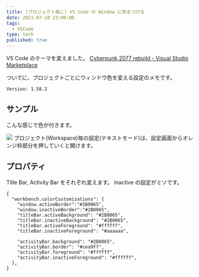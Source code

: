 ```yaml
---
title: (プロジェクト毎に) VS Code の Window に色をつける
date: 2021-07-18 23:00:00
tags:
  - VSCode
type: tech
published: true
---
```


VS Code のテーマを変えました。
[Cyberpunk 2077 rebuild \- Visual Studio Marketplace](https://marketplace.visualstudio.com/items?itemName=Carlos18mz.cyberpunk-2077-rebuild)

ついでに、プロジェクトごとにウィンドウ色を変える設定のメモです。

`Version: 1.58.2`

## サンプル

こんな感じで色が付きます。

![](https://elzup-image-storage.s3.amazonaws.com/blog/window-color-config.png)
プロジェクト(Workspace)毎の設定(テキストモード)は、設定画面からオレンジ枠部分を押していくと開けます。

## プロパティ

Title Bar, Activity Bar をそれぞれ変えます。
inactive の設定がミソです。

```
{
  "workbench.colorCustomizations": {
    "window.activeBorder":"#2B0065",
    "window.inactiveBorder":"#2B0065",
    "titleBar.activeBackground": "#2B0065",
    "titleBar.inactiveBackground": "#2B0065",
    "titleBar.activeForeground": "#ffffff",
    "titleBar.inactiveForeground": "#aaaaaa",

    "activityBar.background": "#2B0065",
    "activityBar.border": "#cea9ff",
    "activityBar.foreground": "#ffffff",
    "activityBar.inactiveForeground": "#ffffff",
  },
}
```
